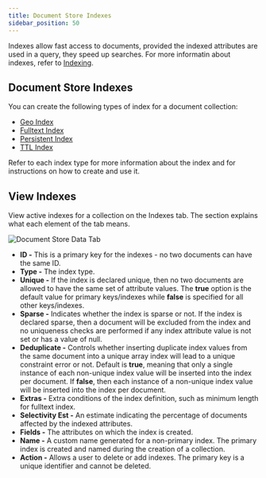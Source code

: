 ```yaml
---
title: Document Store Indexes
sidebar_position: 50
---
```


Indexes allow fast access to documents, provided the indexed attributes are used in a query, they speed up searches. For more informatin about indexes, refer to [Indexing](../indexing/index.md).

## Document Store Indexes

You can create the following types of index for a document collection:

- [Geo Index](../indexing/geo-indexes.md)
- [Fulltext Index](../indexing/fulltext-indexes.md)
- [Persistent Index](../indexing/persistent-indexes.md)
- [TTL Index](../indexing/ttl-indexes.md)

Refer to each index type for more information about the index and for instructions on how to create and use it.

## View Indexes

View active indexes for a collection on the Indexes tab. The section explains what each element of the tab means.

![Document Store Data Tab](/img/collections/doc-store-indexes.png)

- **ID -** This is a primary key for the indexes - no two documents can have the same ID.
- **Type -** The index type.
- **Unique -** If the index is declared unique, then no two documents are allowed to have the same set of attribute values. The **true** option is the default value for primary keys/indexes while **false** is specified for all other keys/indexes.
- **Sparse -** Indicates whether the index is sparse or not. If the index is declared sparse, then a document will be excluded from the index and no uniqueness checks are performed if any index attribute value is not set or has a value of null.
- **Deduplicate -** Controls whether inserting duplicate index values from the same document into a unique array index will lead to a unique constraint error or not. Default is **true**, meaning that only a single instance of each non-unique index value will be inserted into the index per document. If **false**, then each instance of a non-unique index value will be inserted into the index per document.
- **Extras -** Extra conditions of the index definition, such as minimum length for fulltext index.
- **Selectivity Est -** An estimate indicating the percentage of documents affected by the indexed attributes.
- **Fields -** The attributes on which the index is created.
- **Name -** A custom name generated for a non-primary index. The primary index is created and named during the creation of a collection.
- **Action -** Allows a user to delete or add indexes. The primary key is a unique identifier and cannot be deleted.
